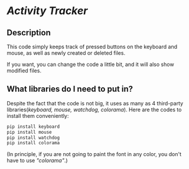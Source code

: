 # _Activity Tracker_

## Description
This code simply keeps track of pressed buttons on the keyboard and mouse, as well as newly created or deleted files.

If you want, you can change the code a little bit, and it will also show modified files.

## What libraries do I need to put in?
Despite the fact that the code is not big, it uses as many as 4 third-party libraries(*keyboard, mouse, watchdog, colorama*).
Here are the codes to install them conveniently:
```python
pip install keyboard
pip install mouse
pip install watchdog
pip install colorama
```
(In principle, if you are not going to paint the font in any color, you don't have to use *"colorama"*.)